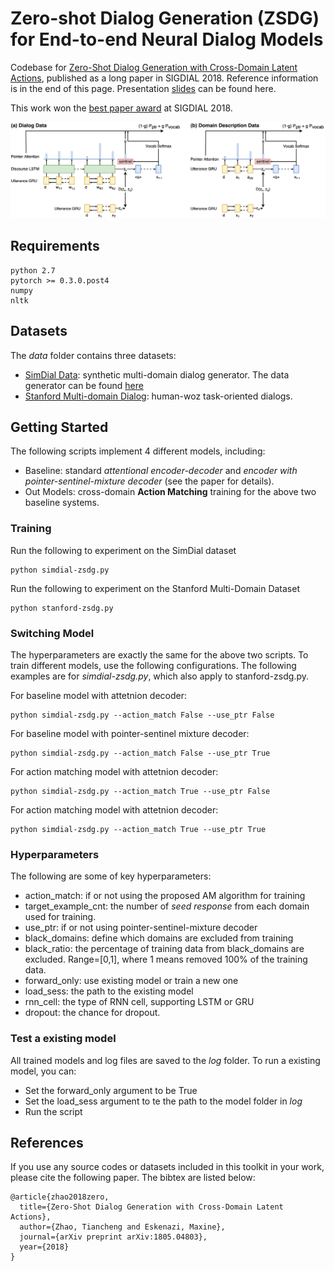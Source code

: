 # Zero-shot Dialog Generation (ZSDG) for End-to-end Neural Dialog Models
Codebase for [Zero-Shot Dialog Generation with Cross-Domain Latent Actions](https://arxiv.org/abs/1805.04803), published as a long paper in SIGDIAL 2018. Reference information is in the end of this page. Presentation [slides](https://www.cs.cmu.edu/~tianchez/data/SIGIDIAL2018-talk.pdf) can be found here.

This work won the [best paper award](http://workshops.sigdial.org/conference19/proceedings.html#bestpapercandidates) at SIGDIAL 2018.

<p align="center">
  <img width="700" src="sigdial_zs_ed.png">
</p>

## Requirements
    python 2.7
    pytorch >= 0.3.0.post4
    numpy
    nltk
    
## Datasets
The *data* folder contains three datasets:
- [SimDial Data](https://github.com/snakeztc/NeuralDialog-ZSDG/tree/master/data/simdial): synthetic multi-domain dialog generator. The data generator can be found [here](https://github.com/snakeztc/SimDial)
- [Stanford Multi-domain Dialog](https://nlp.stanford.edu/blog/a-new-multi-turn-multi-domain-task-oriented-dialogue-dataset/): human-woz task-oriented dialogs.


## Getting Started

The following scripts implement 4 different models, including:
- Baseline: standard *attentional encoder-decoder* and *encoder with pointer-sentinel-mixture decoder* (see the paper for details).
- Out Models: cross-domain **Action Matching** training for the above two baseline systems. 

### Training

Run the following to experiment on the SimDial dataset

    python simdial-zsdg.py
    
Run the following to experiment on the Stanford Multi-Domain Dataset

    python stanford-zsdg.py
    
    
### Switching Model

The hyperparameters are exactly the same for the above two scripts. To train different models, use the following 
configurations. The following examples are for *simdial-zsdg.py*, which also apply to stanford-zsdg.py.

For baseline model with attetnion decoder:

    python simdial-zsdg.py --action_match False --use_ptr False
    
For baseline model with pointer-sentinel mixture decoder:

    python simdial-zsdg.py --action_match False --use_ptr True    
    
For action matching model with attetnion decoder:

    python simdial-zsdg.py --action_match True --use_ptr False
    
For action matching model with attetnion decoder:

    python simdial-zsdg.py --action_match True --use_ptr True    


### Hyperparameters
The following are some of key hyperparameters:

- action_match: if or not using the proposed AM algorithm for training
- target_example_cnt: the number of *seed response* from each domain used for training.
- use_ptr: if or not using pointer-sentinel-mixture decoder
- black_domains: define which domains are excluded from training
- black_ratio: the percentage of training data from black_domains are excluded. Range=[0,1], where 1 means removed 
100% of the training data.
- forward_only: use existing model or train a new one
- load_sess: the path to the existing model
- rnn_cell: the type of RNN cell, supporting LSTM or GRU
- dropout: the chance for dropout.


### Test a existing model
All trained models and log files are saved to the *log* folder. To run a existing model, you can:

- Set the forward_only argument to be True
- Set the load_sess argument to te the path to the model folder in *log*
- Run the script 

## References
   If you use any source codes or datasets included in this toolkit in your work, please cite the following paper. The bibtex are listed below:
   
    @article{zhao2018zero,
      title={Zero-Shot Dialog Generation with Cross-Domain Latent Actions},
      author={Zhao, Tiancheng and Eskenazi, Maxine},
      journal={arXiv preprint arXiv:1805.04803},
      year={2018}
    }

